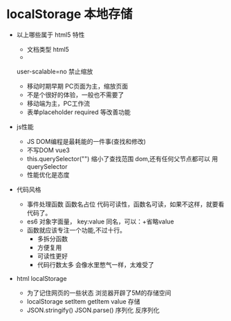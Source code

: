 # localStorage 本地存储

- 以上哪些属于 html5 特性
  - <!DOCTYPE html>  文档类型 html5
  -  <meta name="viewport" content="width=device-width, initial-scale=1.0">
    user-scalable=no 禁止缩放
    - 移动时期早期  PC页面为主，缩放页面
    - 不是个很好的体验，一般也不需要了
    - 移动端为主，PC工作流
  - 表单placeholder  required 等改善功能


- js性能
  - JS DOM编程是最耗能的一件事(查找和修改)
  - 不写DOM vue3 
  - this.querySelector("")  缩小了查找范围
    dom,还有任何父节点都可以 用querySelector
  - 性能优化是态度  

- 代码风格
    - 事件处理函数 函数名占位
      代码可读性，函数名可读，如果不这样，就要看代码了。
    - es6 对象字面量， key:value 同名，可以：+省略value
    - 函数就应该专注一个功能,不过十行。
        - 多拆分函数
        - 方便复用
        - 可读性更好
        - 代码行数太多 会像水里憋气一样，太难受了

- html localStorage
  - 为了记住网页的一些状态 浏览器开辟了5M的存储空间
  - localStorage setItem getItem value 存储
  - JSON.stringify()  JSON.parse()  序列化 反序列化